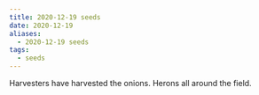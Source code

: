 ```yaml
---
title: 2020-12-19 seeds
date: 2020-12-19
aliases:
  - 2020-12-19 seeds
tags:
  - seeds
---
```

Harvesters have harvested the onions.
Herons all around the field.